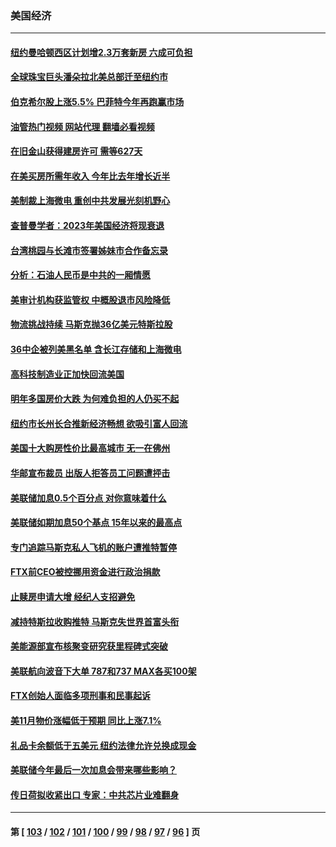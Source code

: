 ### 美国经济
---
#### [纽约曼哈顿西区计划增2.3万套新房 六成可负担](../../pages/ncid1078158/n13885947.md?12170045) 
#### [全球珠宝巨头潘朵拉北美总部迁至纽约市](../../pages/ncid1078158/n13885934.md?12170045) 
#### [伯克希尔股上涨5.5% 巴菲特今年再跑赢市场](../../pages/ncid1078158/n13885909.md?12170045) 
#### [油管热门视频 网站代理 翻墙必看视频](http://138.2.39.72:81/youtube.html?epic-marker?12170045)
#### [在旧金山获得建房许可 需等627天](../../pages/ncid1078158/n13885946.md?12170045) 
#### [在美买房所需年收入 今年比去年增长近半](../../pages/ncid1078158/n13885927.md?12170045) 
#### [美制裁上海微电 重创中共发展光刻机野心](../../pages/ncid1078158/n13885811.md?12170045) 
#### [查普曼学者：2023年美国经济将现衰退](../../pages/ncid1078158/n13885864.md?12170045) 
#### [台湾桃园与长滩市签署姊妹市合作备忘录](../../pages/ncid1078158/n13885806.md?12170045) 
#### [分析：石油人民币是中共的一厢情愿](../../pages/ncid1078158/n13885034.md?12170045) 
#### [美审计机构获监管权 中概股退市风险降低](../../pages/ncid1078158/n13885778.md?12170045) 
#### [物流挑战持续 马斯克抛36亿美元特斯拉股](../../pages/ncid1078158/n13885513.md?12170045) 
#### [36中企被列美黑名单 含长江存储和上海微电](../../pages/ncid1078158/n13885591.md?12170045) 
#### [高科技制造业正加快回流美国](../../pages/ncid1078158/n13885631.md?12170045) 
#### [明年多国房价大跌 为何难负担的人仍买不起](../../pages/ncid1078158/n13885536.md?12170045) 
#### [纽约市长州长合推新经济畅想 欲吸引富人回流](../../pages/ncid1078158/n13885152.md?12170045) 
#### [美国十大购房性价比最高城市 无一在佛州](../../pages/ncid1078158/n13885007.md?12170045) 
#### [华邮宣布裁员 出版人拒答员工问题遭抨击](../../pages/ncid1078158/n13884928.md?12170045) 
#### [美联储加息0.5个百分点 对你意味着什么](../../pages/ncid1078158/n13885004.md?12170045) 
#### [美联储如期加息50个基点 15年以来的最高点](../../pages/ncid1078158/n13884902.md?12170045) 
#### [专门追踪马斯克私人飞机的账户遭推特暂停](../../pages/ncid1078158/n13884261.md?12170045) 
#### [FTX前CEO被控挪用资金进行政治捐款](../../pages/ncid1078158/n13884204.md?12170045) 
#### [止赎房申请大增 经纪人支招避免](../../pages/ncid1078158/n13884279.md?12170045) 
#### [减持特斯拉收购推特 马斯克失世界首富头衔](../../pages/ncid1078158/n13884203.md?12170045) 
#### [美能源部宣布核聚变研究获里程碑式突破](../../pages/ncid1078158/n13884133.md?12170045) 
#### [美联航向波音下大单 787和737 MAX各买100架](../../pages/ncid1078158/n13884113.md?12170045) 
#### [FTX创始人面临多项刑事和民事起诉](../../pages/ncid1078158/n13884084.md?12170045) 
#### [美11月物价涨幅低于预期 同比上涨7.1%](../../pages/ncid1078158/n13884091.md?12170045) 
#### [礼品卡余额低于五美元 纽约法律允许兑换成现金](../../pages/ncid1078158/n13883740.md?12170045) 
#### [美联储今年最后一次加息会带来哪些影响？](../../pages/ncid1078158/n13883545.md?12170045) 
#### [传日荷拟收紧出口 专家：中共芯片业难翻身](../../pages/ncid1078158/n13883496.md?12170045) 

---
#### 第 [ [103](./103.md?12170045) / [102](./102.md?12170045) / [101](./101.md?12170045) / [100](./100.md?12170045) / [99](./99.md?12170045) / [98](./98.md?12170045) / [97](./97.md?12170045) / [96](./96.md?12170045) ] 页
